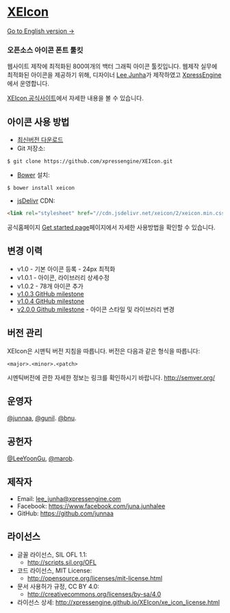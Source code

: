 # [XEIcon](http://xpressengine.github.io/XEIcon/)

[Go to English version →](https://github.com/xpressengine/XEIcon/blob/master/README.md)

### 오픈소스 아이콘 폰트 툴킷

웹사이트 제작에 최적화된 800여개의 백터 그래픽 아이콘 툴킷입니다.
웹제작 실무에 최적화된 아이콘을 제공하기 위해, 디자이너 [Lee Junha](https://github.com/junnaa)가 제작하였고 [XpressEngine](http://www.xpressengine.com/)에서 운영합니다.

[XEIcon 공식사이트](http://xpressengine.github.io/XEIcon/)에서 자세한 내용을 볼 수 있습니다.

## 아이콘 사용 방법

- [최신버전 다운로드](https://github.com/xpressengine/XEIcon/archive/master.zip)
- Git 저장소:

```
$ git clone https://github.com/xpressengine/XEIcon.git
```

- [Bower](http://bower.io) 설치:

```
$ bower install xeicon
```

- [jsDelivr](http://www.jsdelivr.com/#!xeicon) CDN:

```html
<link rel="stylesheet" href="//cdn.jsdelivr.net/xeicon/2/xeicon.min.css" />
```

공식홈페이지 [Get started page](http://xpressengine.github.io/XEIcon/started.html)페이지에서 자세한 사용방법을 확인할 수 있습니다.

## 변경 이력

- v1.0 - 기본 아이콘 등록 - 24px 최적화
- v1.0.1 - 아이콘, 라이브러리 상세수정
- v1.0.2 - 78개 아이콘 추가
- [v1.0.3 GitHub milestone](https://github.com/xpressengine/XEIcon/issues?q=milestone%3A%22XEIcon+1.0.3%22)
- [v1.0.4 GitHub milestone](https://github.com/xpressengine/XEIcon/milestones/XEIcon%201.0.4)
- [v2.0.0 Github milestone](https://github.com/xpressengine/XEIcon/milestones/XEIcon%202.1) - 아이콘 스타일 및 라이브러리 변경

## 버전 관리

XEIcon은 시맨틱 버전 지침을 따릅니다. 버전은 다음과 같은 형식을 따릅니다:

`<major>.<minor>.<patch>`

시멘틱버전에 관한 자세한 정보는 링크를 확인하시기 바랍니다. http://semver.org/

## 운영자

[@junnaa](https://github.com/junnaa), [@gunil](http://github.com/gunil). [@bnu](https://github.com/bnu).

## 공헌자

[@LeeYoonGu](https://github.com/LeeYoonGu), [@marob](https://www.facebook.com/marob.99).

## 제작자

- Email: lee_junha@xpressengine.com
- Facebook: https://www.facebook.com/juna.junhalee
- GitHub: https://github.com/junnaa

## 라이선스

- 글꼴 라이선스, SIL OFL 1.1:
  - http://scripts.sil.org/OFL
- 코드 라이선스, MIT License:
  - http://opensource.org/licenses/mit-license.html
- 문서 사용허가 규정, CC BY 4.0:
  - http://creativecommons.org/licenses/by-sa/4.0
- 라이선스 상세: http://xpressengine.github.io/XEIcon/xe_icon_license.html
